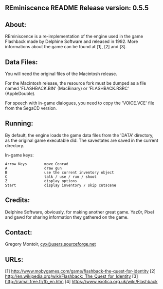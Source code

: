REminiscence README
Release version: 0.5.5
-------------------------------------------------------------------------------


About:
------

REminiscence is a re-implementation of the engine used in the game Flashback
made by Delphine Software and released in 1992. More informations about the
game can be found at [1], [2] and [3].


Data Files:
-----------

You will need the original files of the Macintosh release.

For the Macintosh release, the resource fork must be dumped as a file named
'FLASHBACK.BIN' (MacBinary) or 'FLASHBACK.RSRC' (AppleDouble).

For speech with in-game dialogues, you need to copy the 'VOICE.VCE' file
from the SegaCD version.

Running:
--------

By default, the engine loads the game data files from the 'DATA' directory,
as the original game executable did. The savestates are saved in the current
directory.

In-game keys:

    Arrow Keys        move Conrad
	A				  draw gun
    B		          use the current inventory object
    C	              talk / use / run / shoot
    Z		          display options
    Start			  display inventory / skip cutscene

Credits:
--------

Delphine Software, obviously, for making another great game.
Yaz0r, Pixel and gawd for sharing information they gathered on the game.


Contact:
--------

Gregory Montoir, cyx@users.sourceforge.net


URLs:
-----

[1] http://www.mobygames.com/game/flashback-the-quest-for-identity
[2] http://en.wikipedia.org/wiki/Flashback:_The_Quest_for_Identity
[3] http://ramal.free.fr/fb_en.htm
[4] https://www.exotica.org.uk/wiki/Flashback